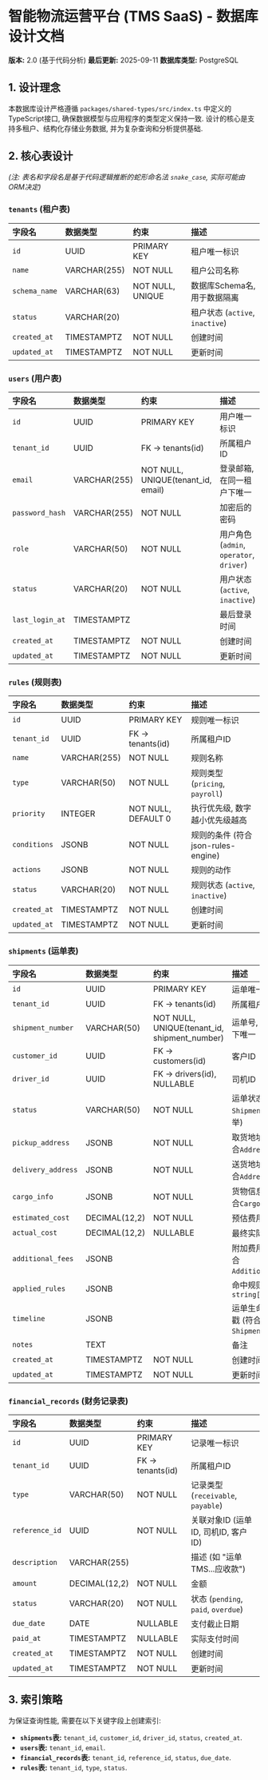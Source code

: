 
# 智能物流运营平台 (TMS SaaS) - 数据库设计文档

**版本:** 2.0 (基于代码分析)
**最后更新:** 2025-09-11
**数据库类型:** PostgreSQL

## 1. 设计理念

本数据库设计严格遵循 `packages/shared-types/src/index.ts` 中定义的TypeScript接口, 确保数据模型与应用程序的类型定义保持一致. 设计的核心是支持多租户、结构化存储业务数据, 并为复杂查询和分析提供基础.

## 2. 核心表设计

*(注: 表名和字段名是基于代码逻辑推断的蛇形命名法 `snake_case`, 实际可能由ORM决定)*

### `tenants` (租户表)

| 字段名 | 数据类型 | 约束 | 描述 |
| :--- | :--- | :--- | :--- |
| `id` | UUID | PRIMARY KEY | 租户唯一标识 |
| `name` | VARCHAR(255) | NOT NULL | 租户公司名称 |
| `schema_name`| VARCHAR(63) | NOT NULL, UNIQUE | 数据库Schema名, 用于数据隔离 |
| `status` | VARCHAR(20) | | 租户状态 (`active`, `inactive`) |
| `created_at` | TIMESTAMPTZ | NOT NULL | 创建时间 |
| `updated_at` | TIMESTAMPTZ | NOT NULL | 更新时间 |

### `users` (用户表)

| 字段名 | 数据类型 | 约束 | 描述 |
| :--- | :--- | :--- | :--- |
| `id` | UUID | PRIMARY KEY | 用户唯一标识 |
| `tenant_id` | UUID | FK -> tenants(id) | 所属租户ID |
| `email` | VARCHAR(255) | NOT NULL, UNIQUE(tenant_id, email) | 登录邮箱, 在同一租户下唯一 |
| `password_hash`| VARCHAR(255) | NOT NULL | 加密后的密码 |
| `role` | VARCHAR(50) | NOT NULL | 用户角色 (`admin`, `operator`, `driver`) |
| `status` | VARCHAR(20) | NOT NULL | 用户状态 (`active`, `inactive`) |
| `last_login_at`| TIMESTAMPTZ | | 最后登录时间 |
| `created_at` | TIMESTAMPTZ | NOT NULL | 创建时间 |
| `updated_at` | TIMESTAMPTZ | NOT NULL | 更新时间 |

### `rules` (规则表)

| 字段名 | 数据类型 | 约束 | 描述 |
| :--- | :--- | :--- | :--- |
| `id` | UUID | PRIMARY KEY | 规则唯一标识 |
| `tenant_id` | UUID | FK -> tenants(id) | 所属租户ID |
| `name` | VARCHAR(255) | NOT NULL | 规则名称 |
| `type` | VARCHAR(50) | NOT NULL | 规则类型 (`pricing`, `payroll`) |
| `priority` | INTEGER | NOT NULL, DEFAULT 0 | 执行优先级, 数字越小优先级越高 |
| `conditions` | JSONB | NOT NULL | 规则的条件 (符合json-rules-engine) |
| `actions` | JSONB | NOT NULL | 规则的动作 |
| `status` | VARCHAR(20) | NOT NULL | 规则状态 (`active`, `inactive`) |
| `created_at` | TIMESTAMPTZ | NOT NULL | 创建时间 |
| `updated_at` | TIMESTAMPTZ | NOT NULL | 更新时间 |

### `shipments` (运单表)

| 字段名 | 数据类型 | 约束 | 描述 |
| :--- | :--- | :--- | :--- |
| `id` | UUID | PRIMARY KEY | 运单唯一标识 |
| `tenant_id` | UUID | FK -> tenants(id) | 所属租户ID |
| `shipment_number`| VARCHAR(50) | NOT NULL, UNIQUE(tenant_id, shipment_number) | 运单号, 在同一租户下唯一 |
| `customer_id` | UUID | FK -> customers(id) | 客户ID |
| `driver_id` | UUID | FK -> drivers(id), NULLABLE | 司机ID |
| `status` | VARCHAR(50) | NOT NULL | 运单状态 (来自`ShipmentStatus`枚举) |
| `pickup_address` | JSONB | NOT NULL | 取货地址对象 (符合`Address`接口) |
| `delivery_address`| JSONB | NOT NULL | 送货地址对象 (符合`Address`接口) |
| `cargo_info` | JSONB | NOT NULL | 货物信息对象 (符合`CargoInfo`接口) |
| `estimated_cost`| DECIMAL(12,2) | NOT NULL | 预估费用 |
| `actual_cost` | DECIMAL(12,2) | NULLABLE | 最终实际费用 |
| `additional_fees`| JSONB | | 附加费用数组 (符合`AdditionalFee[]`) |
| `applied_rules`| JSONB | | 命中规则的ID数组 `string[]` |
| `timeline` | JSONB | | 运单生命周期时间戳 (符合`ShipmentTimeline`) |
| `notes` | TEXT | | 备注 |
| `created_at` | TIMESTAMPTZ | NOT NULL | 创建时间 |
| `updated_at` | TIMESTAMPTZ | NOT NULL | 更新时间 |

### `financial_records` (财务记录表)

| 字段名 | 数据类型 | 约束 | 描述 |
| :--- | :--- | :--- | :--- |
| `id` | UUID | PRIMARY KEY | 记录唯一标识 |
| `tenant_id` | UUID | FK -> tenants(id) | 所属租户ID |
| `type` | VARCHAR(50) | NOT NULL | 记录类型 (`receivable`, `payable`) |
| `reference_id` | UUID | NOT NULL | 关联对象ID (运单ID, 司机ID, 客户ID) |
| `description` | VARCHAR(255) | | 描述 (如 "运单TMS...应收款") |
| `amount` | DECIMAL(12,2) | NOT NULL | 金额 |
| `status` | VARCHAR(20) | NOT NULL | 状态 (`pending`, `paid`, `overdue`) |
| `due_date` | DATE | NULLABLE | 支付截止日期 |
| `paid_at` | TIMESTAMPTZ | NULLABLE | 实际支付时间 |
| `created_at` | TIMESTAMPTZ | NOT NULL | 创建时间 |
| `updated_at` | TIMESTAMPTZ | NOT NULL | 更新时间 |

## 3. 索引策略

为保证查询性能, 需要在以下关键字段上创建索引:

- **`shipments`表:** `tenant_id`, `customer_id`, `driver_id`, `status`, `created_at`.
- **`users`表:** `tenant_id`, `email`.
- **`financial_records`表:** `tenant_id`, `reference_id`, `status`, `due_date`.
- **`rules`表:** `tenant_id`, `type`, `status`.
